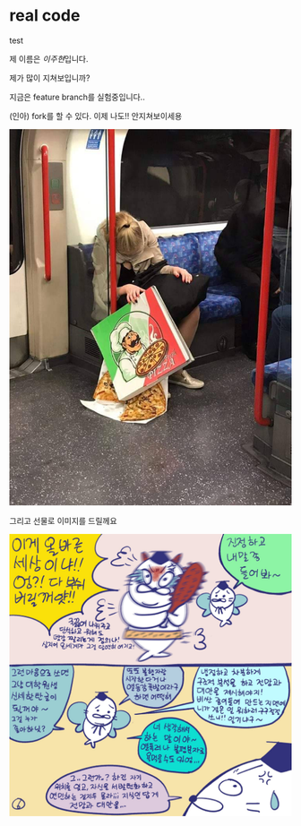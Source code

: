 # real code

test

제 이름은 *이주현*입니다.

제가 많이 지쳐보입니까?

지금은 feature branch를 실험중입니다..

(인아) fork를 할 수 있다. 이제 나도!! 안지쳐보이세용 

![](IMG_3906.jpeg)

그리고 선물로 이미지를 드릴께요 

![](present.jpeg)
